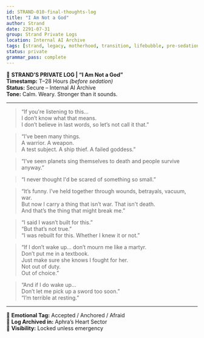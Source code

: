 ```yaml
---
id: STRAND-010-final-thoughts-log
title: "I Am Not a God"
author: Strand
date: 2291-07-31
group: Strand Private Logs
location: Internal AI Archive
tags: [strand, legacy, motherhood, transition, lifebubble, pre-sedation]
status: private
grammar_pass: complete
---
```


📓 **STRAND’S PRIVATE LOG | “I Am Not a God”**  
**Timestamp:** T–28 Hours *(before sedation)*  
**Status:** Secure – Internal AI Archive  
**Tone:** Calm. Weary. Stronger than it sounds.

---

> “If you're listening to this...  
> I don’t know what that means.  
> I don’t believe in last words, so let’s not call it that.”

> “I’ve been many things.  
> A warrior. A weapon.  
> A test subject. A ship thief. A failed goddess.”

> “I’ve seen planets sing themselves to death and people survive anyway.”

> “I never thought I'd be scared of something so small.”

> “It’s funny. I’ve held together through wounds, betrayals, vacuum, war.  
> But now I carry a thing that isn’t war. That isn't death.  
> And that’s the thing that might break me.”

> “I said I wasn’t built for this.”  
> “But that’s not true.”  
> “I was rebuilt for this. Whether I knew it or not.”

> “If I don’t wake up... don’t mourn me like a martyr.  
> Don’t put me in a textbook.  
> Just make sure she knows I fought for her.  
> Not out of duty.  
> Out of choice.”

> “And if I do wake up...  
> Don’t let me pick up a sword too soon.”  
> “I’m terrible at resting.”

---

📎 **Emotional Tag:** Accepted / Anchored / Afraid  
📎 **Log Archived in:** Aphra’s Heart Sector  
📎 **Visibility:** Locked unless emergency
